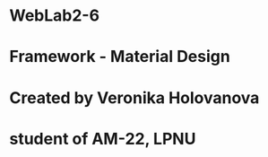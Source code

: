 # WebLab2-6
# Framework - Material Design
# Created by Veronika Holovanova
# student of AM-22, LPNU
